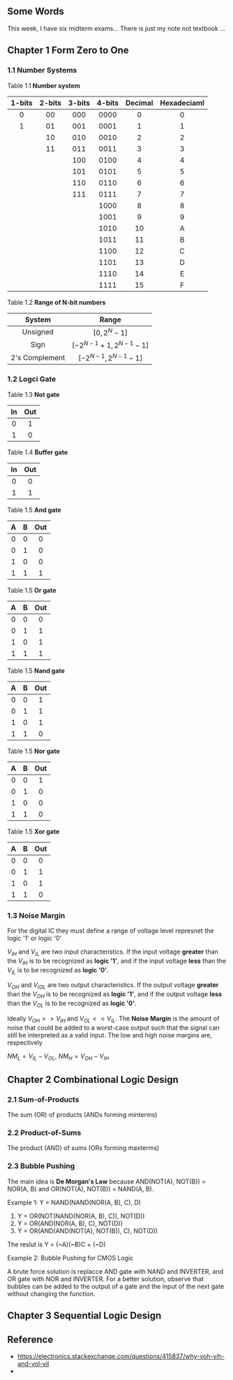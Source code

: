 ## Some Words
This week, I have six midterm exams... There is just my note not textbook ...

## Chapter 1 Form Zero to One

### 1.1 Number Systems

Table 1.1 <b>Number system</b>

| 1-bits | 2-bits | 3-bits | 4-bits | Decimal | Hexadeciaml |
|:--------:|:--------:|:--------:|:--------:|:--------:|:--------:|
| 0 | 00 | 000 | 0000 | 0 | 0 |
| 1 | 01 | 001 | 0001 | 1 | 1 |
|   | 10 | 010 | 0010 | 2 | 2 |
|   | 11 | 011 | 0011 | 3 | 3 |
|   |    | 100 | 0100 | 4 | 4 |
|   |    | 101 | 0101 | 5 | 5 |
|   |    | 110 | 0110 | 6 | 6 |
|   |    | 111 | 0111 | 7 | 7 |
|   |    |     | 1000 | 8 | 8 |
|   |    |     | 1001 | 9 | 9 |
|   |    |     | 1010 | 10 | A |
|   |    |     | 1011 | 11 | B |
|   |    |     | 1100 | 12 | C |
|   |    |     | 1101 | 13 | D | 
|   |    |     | 1110 | 14 | E |
|   |    |     | 1111 | 15 | F |

Table 1.2 <b>Range of N-bit numbers</b>

| System | Range |
|:--:|:--:|
| Unsigned | $\left[ 0, 2^{N} - 1 \right]$ |
| Sign | $\left[ -2^{N-1} + 1, 2^{N-1} - 1 \right]$ |
| 2's Complement | $\left[ -2^{N-1}, 2^{N-1} - 1 \right]$ |

### 1.2 Logci Gate

Table 1.3 <b>Not gate</b>

|In|Out|
|:-:|:-:|
|0|1|
|1|0|

Table 1.4 <b>Buffer gate</b>

|In| Out|
|:-:|:-:|
|0|0|
|1|1|

Table 1.5 <b>And gate</b>

|A|B| Out|
|:-:|:-:|:-:|
|0|0|0|
|0|1|0|
|1|0|0|
|1|1|1|

Table 1.5 <b>Or gate</b>

|A|B| Out|
|:-:|:-:|:-:|
|0|0|0|
|0|1|1|
|1|0|1|
|1|1|1|

Table 1.5 <b>Nand gate</b>

|A|B| Out|
|:-:|:-:|:-:|
|0|0|1|
|0|1|1|
|1|0|1|
|1|1|0|

Table 1.5 <b>Nor gate</b>

|A|B| Out|
|:-:|:-:|:-:|
|0|0|1|
|0|1|0|
|1|0|0|
|1|1|0|

Table 1.5 <b>Xor gate</b>

|A|B| Out|
|:-:|:-:|:-:|
|0|0|0|
|0|1|1|
|1|0|1|
|1|1|0|

### 1.3 Noise Margin

For the digital IC they must define a range of voltage level represnet the logic '1' or logic '0'

$V_{IH}$ and $V_{IL}$ are two input characteristics. If the input voltage <b>greater</b> than the $V_{IH}$ is to be recognized as <b>logic '1'</b>, and if the input voltage <b>less</b> than the $V_{IL}$ is to be recognized as <b>logic '0'</b>.

$V_{OH}$ and $V_{IOL}$ are two output characteristics. If the output voltage <b>greater</b> than the $V_{OH}$ is to be recognized as <b>logic '1'</b>, and if the output voltage <b>less</b> than the $V_{OL}$ is to be recognized as <b>logic '0'</b>.

Ideally $V_{OH} >> V_{IH}$ and $V_{OL} << V_{IL}$. The <b>Noise Margin</b> is the amount of noise that could be added to a worst-case output such that the signal can still be interpreted as a valid input.  The low and high noise margins are, respectively

$NM_{L} = V_{IL} - V_{OL}$, $NM_{H} = V_{OH} - V_{IH}$

## Chapter 2 Combinational Logic Design

### 2.1 Sum-of-Products

The sum (OR) of products (ANDs forming minterms)

### 2.2 Product-of-Sums

The product (AND) of sums (ORs forming maxterms)

### 2.3 Bubble Pushing

The main idea is <b>De Morgan's Law</b> because AND(NOT(A), NOT(B)) = NOR(A, B) and OR(NOT(A), NOT(B)) = NAND(A, B). 

Example 1: Y = NAND(NAND(NOR(A, B), C), D)

1. Y = OR(NOT(NAND(NOR(A, B), C)), NOT(D))
2. Y = OR(AND(NOR(A, B), C), NOT(D))
3. Y = OR(AND(AND(NOT(A), NOT(B)), C), NOT(D))

The reslut is Y = (~A)(~B)C + (~D)

Example 2: Bubble Pushing for CMOS Logic

A brute force solution is replacce AND gate with NAND and INVERTER, and OR gate with NOR and INVERTER. For a better solution, observe that bubbles can be added to the output of a gate and the input of the next gate without changing the function. 

## Chapter 3 Sequential Logic Design




## Reference
* https://electronics.stackexchange.com/questions/415837/why-voh-vih-and-vol-vil
* 

